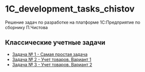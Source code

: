 # 1C_development_tasks_chistov
Решение задач по разработке на платформе 1С:Предприятие по сборнику П.Чистова

## Классические учетные задачи 
* [Задача № 1 - Самая простая задача](https://github.com/EtoZheLamia/1C_development_tasks_chistov/tree/task1)
* [Задача № 2 - Учет товаров. Вариант 1](https://github.com/EtoZheLamia/1C_development_tasks_chistov/tree/task2)
* [Задача № 3 - Учет товаров. Вариант 2](https://github.com/EtoZheLamia/1C_development_tasks_chistov/tree/task3)

